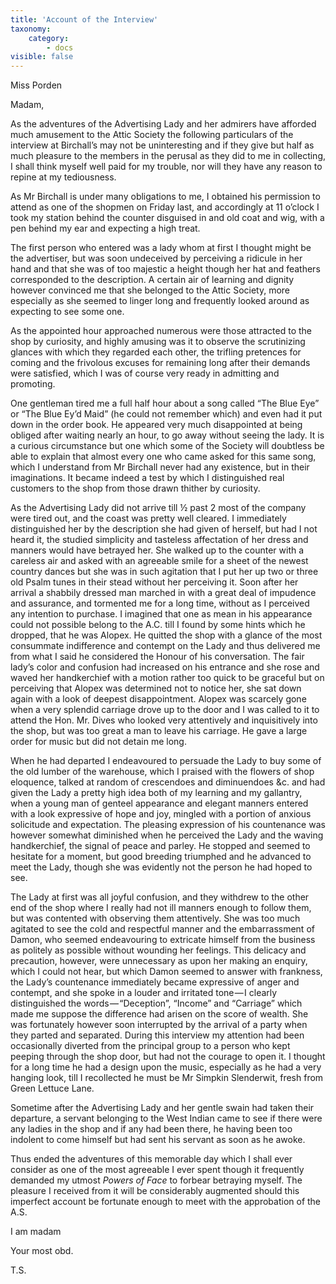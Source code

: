 ```yaml
---
title: 'Account of the Interview'
taxonomy:
    category:
        - docs
visible: false
---
```


<div class="author">Miss Porden</div>

Madam,

As the adventures of the Advertising Lady and her admirers have afforded much amusement to the Attic Society the following particulars of the interview at Birchall’s may not be uninteresting and if they give but half as much pleasure to the members in the perusal as they did to me in collecting, I shall think myself well paid for my trouble, nor will they have any reason to repine at my tediousness.

As Mr Birchall is under many obligations to me, I obtained his permission to attend as one of the shopmen on Friday last, and accordingly at 11 o’clock I took my station behind the counter disguised in and old coat and wig, with a pen behind my ear and expecting a high treat.

The first person who entered was a lady whom at first I thought might be the advertiser, but was soon undeceived by perceiving a ridicule in her hand and that she was of too majestic a height though her hat and feathers corresponded to the description. A certain air of learning and dignity however convinced me that she belonged to the Attic Society, more especially as she seemed to linger long and frequently looked around as expecting to see some one.

As the appointed hour approached numerous were those attracted to the shop by curiosity, and highly amusing was it to observe the scrutinizing glances with which they regarded each other, the trifling pretences for coming and the frivolous excuses for remaining long after their demands were satisfied, which I was of course very ready in admitting and promoting.

One gentleman tired me a full half hour about a song called “The Blue Eye” or “The Blue Ey’d Maid” (he could not remember which) and even had it put down in the order book. He appeared very much disappointed at being obliged after waiting nearly an hour, to go away without seeing the lady. It is a curious circumstance but one which some of the Society will doubtless be able to explain that almost every one who came asked for this same song, which I understand from Mr Birchall never had any existence, but in their imaginations. It became indeed a test by which I distinguished real customers to the shop from those drawn thither by curiosity.

As the Advertising Lady did not arrive till &frac12; past 2 most of the company were tired out, and the coast was pretty well cleared. I immediately distinguished her by the description she had given of herself, but had I not heard it, the studied simplicity and tasteless affectation of her dress and manners would have betrayed her. She walked up to the counter with a careless air and asked with an agreeable smile for a sheet of the newest country dances but she was in such agitation that I put her up two or three old Psalm tunes in their stead without her perceiving it. Soon after her arrival a shabbily dressed man marched in with a great deal of impudence and assurance, and tormented me for a long time, without as I perceived any intention to purchase. I imagined that one as mean in his appearance could not possible belong to the A.C. till I found by some hints which he dropped, that he was Alopex. He quitted the shop with a glance of the most consummate indifference and contempt on the Lady and thus delivered me from what I said he considered the Honour of his conversation. The fair lady’s color and confusion had increased on his entrance and she rose and waved her handkerchief with a motion rather too quick to be graceful but on perceiving that Alopex was determined not to notice her, she sat down again with a look of deepest disappointment. Alopex was scarcely gone when a very splendid carriage drove up to the door and I was called to it to attend the Hon. Mr. Dives who looked very attentively and inquisitively into the shop, but was too great a man to leave his carriage. He gave a large order for music but did not detain me long.  

When he had departed I endeavoured to persuade the Lady to buy some of the old lumber of the warehouse, which I praised with the flowers of shop eloquence, talked at random of crescendoes and diminuendoes &c. and had given the Lady a pretty high idea both of my learning and my gallantry, when a young man of genteel appearance and elegant manners entered with a look expressive of hope and joy, mingled with a portion of anxious solicitude and expectation. The pleasing expression of his countenance was however somewhat diminished when he perceived the Lady and the waving handkerchief, the signal of peace and parley. He stopped and seemed to hesitate for a moment, but good breeding triumphed and he advanced to meet the Lady, though she was evidently not the person he had hoped to see.

The Lady at first was all joyful confusion, and they withdrew to the other end of the shop where I really had not ill manners enough to follow them, but was contented with observing them attentively. She was too much agitated to see the cold and respectful manner and the embarrassment of Damon, who seemed endeavouring to extricate himself from the business as politely as possible without wounding her feelings. This delicacy and precaution, however, were unnecessary as upon her making an enquiry, which I could not hear, but which Damon seemed to answer with frankness, the Lady’s countenance immediately became expressive of anger and contempt, and she spoke in a louder and irritated tone — I clearly distinguished the words — “Deception”, “Income” and “Carriage” which made me suppose the difference had arisen on the score of wealth. She was fortunately however soon interrupted by the arrival of a party when they parted and separated. During this interview my attention had been occasionally diverted from the principal group to a person who kept peeping through the shop door, but had not the courage to open it. I thought for a long time he had a design upon the music, especially as he had a very hanging look, till I recollected he must be Mr Simpkin Slenderwit, fresh from Green Lettuce Lane.

Sometime after the Advertising Lady and her gentle swain had taken their departure, a servant belonging to the West Indian came to see if there were any ladies in the shop and if any had been there, he having been too indolent to come himself but had sent his servant as soon as he awoke.

Thus ended the adventures of this memorable day which I shall ever consider as one of the most agreeable I ever spent though it frequently demanded my utmost *Powers of Face* to forbear betraying myself. The pleasure I received from it will be considerably augmented should this imperfect account be fortunate enough to meet with the approbation of the A.S.

I am madam

Your most obd.

T.S.